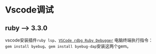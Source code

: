 # Vscode调试
## ruby --> 3.3.0

vscode安装插件`ruby lsp`、[`VSCode rdbg Ruby Debugger`](https://marketplace.visualstudio.com/items?itemName=koichisasada.vscode-rdbg)
电脑终端执行指令：`gem install byebug`、`gem install byebug-dap`安装这两个gem。

